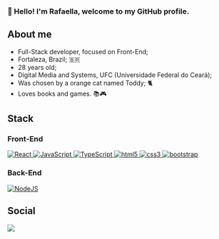 ### 👋 Hello! I'm Rafaella, welcome to my GitHub profile.

## About me

- Full-Stack developer, focused on Front-End;
- Fortaleza, Brazil; 🇧🇷
- 28 years old;
- Digital Media and Systems, UFC (Universidade Federal do Ceará);
- Was chosen by a orange cat named Toddy; 🐈
- Loves books and games. 📚🎮

## Stack
  
### Front-End

  
  <a href="https://pt-br.reactjs.org" target="_blank" rel="noreferrer">
    <img src="https://img.shields.io/badge/react-%2320232a.svg?style=for-the-badge&logo=react&logoColor=%2361DAFB" alt="React"/>
  </a>

  <a href="https://www.w3schools.com/js/" target="_blank" rel="noreferrer"> 
    <img src="https://img.shields.io/badge/javascript-%23323330.svg?style=for-the-badge&logo=javascript&logoColor=%23F7DF1E" alt="JavaScript"/>
  </a>

  <a href="https://www.typescriptlang.org" target="_blank" rel="noreferrer"> 
    <img src="https://img.shields.io/badge/typescript-%23007ACC.svg?style=for-the-badge&logo=typescript&logoColor=white" alt="TypeScript"/>
  </a>

  <a href="https://www.w3.org/html/" target="_blank" rel="noreferrer"> 
    <img src="https://img.shields.io/badge/html5-%23E34F26.svg?style=for-the-badge&logo=html5&logoColor=white" alt="html5"/>   
  </a>
  
  <a href="https://www.w3schools.com/css/" target="_blank" rel="noreferrer"> 
    <img src="https://img.shields.io/badge/css3-%231572B6.svg?style=for-the-badge&logo=css3&logoColor=white" alt="css3"/>
  </a>

  <a href="https://getbootstrap.com" target="_blank" rel="noreferrer"> 
    <img src="https://img.shields.io/badge/bootstrap-%23563D7C.svg?style=for-the-badge&logo=bootstrap&logoColor=white" alt="bootstrap"/>
  </a>
  
 ### Back-End
  
  <a href="https://expressjs.com/pt-br/" target="_blank" rel="noreferrer"> 
    <img src="https://img.shields.io/badge/node.js-6DA55F?style=for-the-badge&logo=node.js&logoColor=white" alt="NodeJS" />
  </a> 

## Social

  <a href="https://www.linkedin.com/in/rafaella-sampaio-de-alencar/" target="_blank">
    <img src="https://img.shields.io/badge/-LinkedIn-%230077B5?style=for-the-badge&logo=linkedin&logoColor=white" target="_blank">
  </a>   
